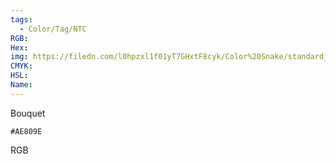 ```yaml
---
tags:
  - Color/Tag/NTC
RGB:
Hex:
img: https://filedn.com/l0hpzxl1f01yT7GHxtF8cyk/Color%20Snake/standard_csv_to_svg/AE809E.svg
CMYK:
HSL:
Name:
---
```

Bouquet
```palette
#AE809E
```
RGB
